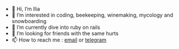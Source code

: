 - 👋 Hi, I’m Ilia
- 👀 I’m interested in coding, beekeeping, winemaking, mycology and snowboarding
- 🌱 I’m currently dive into ruby on rails
- 💞️ I’m looking for friends with the same hurts 
- 📫 How to reach me : [email](velichko.ilia@gmail.com) or [telegram](https://t.me/vincent_noir)

<!---
1vid/1vid is a ✨ special ✨ repository because its `README.md` (this file) appears on your GitHub profile.
You can click the Preview link to take a look at your changes.
--->
